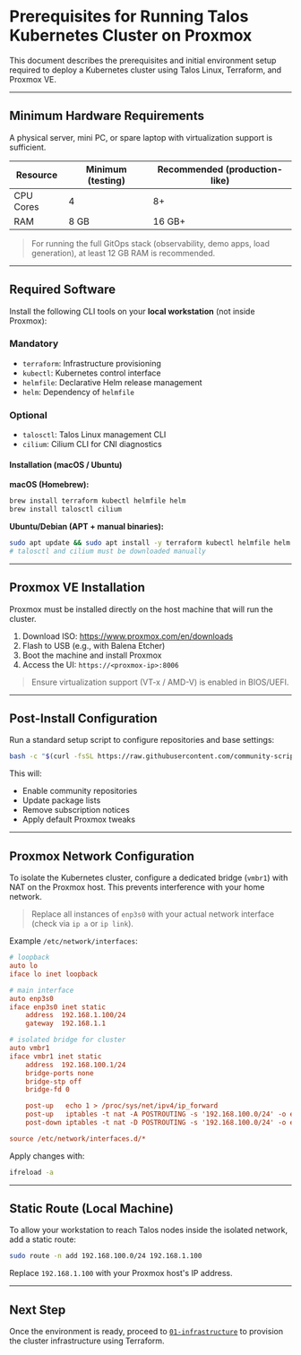 
# Prerequisites for Running Talos Kubernetes Cluster on Proxmox

This document describes the prerequisites and initial environment setup required to deploy a Kubernetes cluster using Talos Linux, Terraform, and Proxmox VE.

---

## Minimum Hardware Requirements

A physical server, mini PC, or spare laptop with virtualization support is sufficient.

| Resource    | Minimum (testing) | Recommended (production-like) |
|-------------|-------------------|-------------------------------|
| CPU Cores   | 4                 | 8+                            |
| RAM         | 8 GB              | 16 GB+                        |

> For running the full GitOps stack (observability, demo apps, load generation), at least 12 GB RAM is recommended.

---

## Required Software

Install the following CLI tools on your **local workstation** (not inside Proxmox):

### Mandatory

- `terraform`: Infrastructure provisioning
- `kubectl`: Kubernetes control interface
- `helmfile`: Declarative Helm release management
- `helm`: Dependency of `helmfile`

### Optional

- `talosctl`: Talos Linux management CLI
- `cilium`: Cilium CLI for CNI diagnostics

#### Installation (macOS / Ubuntu)

**macOS (Homebrew):**
```bash
brew install terraform kubectl helmfile helm
brew install talosctl cilium
```

**Ubuntu/Debian (APT + manual binaries):**
```bash
sudo apt update && sudo apt install -y terraform kubectl helmfile helm
# talosctl and cilium must be downloaded manually
```

---

## Proxmox VE Installation

Proxmox must be installed directly on the host machine that will run the cluster.

1. Download ISO: https://www.proxmox.com/en/downloads
2. Flash to USB (e.g., with Balena Etcher)
3. Boot the machine and install Proxmox
4. Access the UI: `https://<proxmox-ip>:8006`

> Ensure virtualization support (VT-x / AMD-V) is enabled in BIOS/UEFI.

---

## Post-Install Configuration

Run a standard setup script to configure repositories and base settings:

```bash
bash -c "$(curl -fsSL https://raw.githubusercontent.com/community-scripts/ProxmoxVE/main/tools/pve/post-pve-install.sh)"
```

This will:
- Enable community repositories
- Update package lists
- Remove subscription notices
- Apply default Proxmox tweaks

---

## Proxmox Network Configuration

To isolate the Kubernetes cluster, configure a dedicated bridge (`vmbr1`) with NAT on the Proxmox host. This prevents interference with your home network.

> Replace all instances of `enp3s0` with your actual network interface (check via `ip a` or `ip link`).

Example `/etc/network/interfaces`:

```ini
# loopback
auto lo
iface lo inet loopback

# main interface
auto enp3s0
iface enp3s0 inet static
    address  192.168.1.100/24
    gateway  192.168.1.1

# isolated bridge for cluster
auto vmbr1
iface vmbr1 inet static
    address  192.168.100.1/24
    bridge-ports none
    bridge-stp off
    bridge-fd 0

    post-up   echo 1 > /proc/sys/net/ipv4/ip_forward
    post-up   iptables -t nat -A POSTROUTING -s '192.168.100.0/24' -o enp3s0 -j MASQUERADE
    post-down iptables -t nat -D POSTROUTING -s '192.168.100.0/24' -o enp3s0 -j MASQUERADE

source /etc/network/interfaces.d/*
```

Apply changes with:

```bash
ifreload -a
```

---

## Static Route (Local Machine)

To allow your workstation to reach Talos nodes inside the isolated network, add a static route:

```bash
sudo route -n add 192.168.100.0/24 192.168.1.100
```

Replace `192.168.1.100` with your Proxmox host's IP address.

---

## Next Step

Once the environment is ready, proceed to [`01-infrastructure`](../01-infrastructure/README.md) to provision the cluster infrastructure using Terraform.
